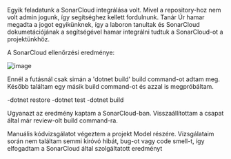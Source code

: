 Egyik feladatunk a SonarCloud integrálása volt. Mivel a repository-hoz nem volt admin jogunk, 
így segítséghez kellett fordulnunk. Tanár Úr hamar megadta a jogot egyikünknek, így a laboron
tanultak és SonarCloud dokumetációjának a segítségével hamar integrálni tudtuk a SonarCloud-ot
a projektünkhöz.

A SonarCloud ellenőrzési eredménye:

![image](https://user-images.githubusercontent.com/79051624/168875854-c4cc8985-9cfb-4963-bd5c-745d373f82f5.png)

Ennél a futásnál csak simán a 'dotnet build' build command-ot adtam meg.
Később találtam egy másik build command-ot és azzal is megpróbáltam.

  -dotnet restore
  -dotnet test
  -dotnet build
  
Ugyanazt az eredmény kaptam a SonarCloud-ban. Visszaállítottam a csapat által már review-olt
build command-ra.

Manuális kódvizsgálatot végeztem a projekt Model részére. Vizsgálataim során nem találtam semmi
kiróvó hibát, bug-ot vagy code smell-t, így elfogadtam a SonarCloud által szolgáltatott eredményt


